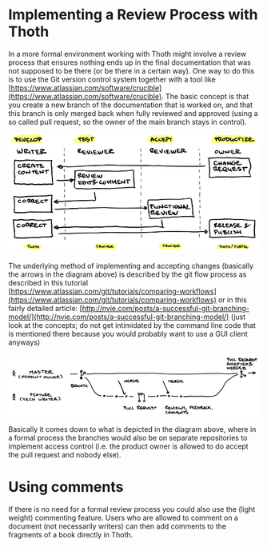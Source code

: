 # Implementing a Review Process with Thoth
In a more formal environment working with Thoth might involve a review process that ensures nothing ends up in the final documentation that was not supposed to be there (or be there in a certain way). One way to do this is to use the Git version control system together with a tool like [https://www.atlassian.com/software/crucible](https://www.atlassian.com/software/crucible). The basic concept is that you create a new branch of the documentation that is worked on, and that this branch is only merged back when fully reviewed and approved (using a so called pull request, so the owner of the main branch stays in control).

![](images/ReviewProcess.png)

The underlying method of implementing and accepting changes (basically the arrows in the diagram above) is described by the git flow process as described in this tutorial [https://www.atlassian.com/git/tutorials/comparing-workflows](https://www.atlassian.com/git/tutorials/comparing-workflows) or in this fairly detailed article: [http://nvie.com/posts/a-successful-git-branching-model/](http://nvie.com/posts/a-successful-git-branching-model/) (just look at the concepts; do not get intimidated by the command line code that is mentioned there because you would probably want to use a GUI client anyways)

![](images/GitPullRequest.png)

Basically it comes down to what is depicted in the diagram above, where in a formal process the branches would also be on separate repositories to implement access control (i.e. the product owner is allowed to do accept the pull request and nobody else).

# Using comments
If there is no need for a formal review process you could also use the (light weight) commenting feature. Users who are allowed to comment on a document (not necessarily writers) can then add comments to the fragments of a book directly in Thoth. 


